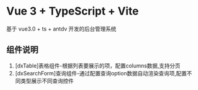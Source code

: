 # Vue 3 + TypeScript + Vite

基于 vue3.0 + ts + antdv 开发的后台管理系统

## 组件说明

1. [dxTable]表格组件-根据列表要展示的项，配置columns数据,支持分页
2. [dxSearchForm]查询组件-通过配置查询option数据自动渲染查询项,配置不同类型展示不同查询控件
